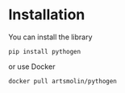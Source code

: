 # Installation
You can install the library
```shell
pip install pythogen
```
or use Docker
```shell
docker pull artsmolin/pythogen
```
